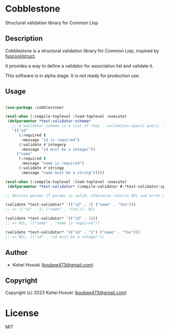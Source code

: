 # Cobblestone

Structural validation library for Common Lisp

## Description

Cobblestone is a structural validation library for Common Lisp, inspired by [funcool/struct](https://github.com/funcool/struct).

It provides a way to define a validator for association list and validate it.

This software is in alpha stage. It is not ready for production use.

## Usage

 ```lisp

 (use-package :cobblestone)

(eval-when (:compile-toplevel :load-toplevel :execute)
  (defparameter *test-validator-schema*
    ;; A validator schema is a list of (key . validation-specs) pairs. This schema must be compile-time constant.
    '(("id"
       (:required t
        :message "id is required")
       (:validate #'integerp
        :message "id must be a integer"))
      ("name"
       (:required t
        :message "name is required")
       (:validate #'stringp
        :message "name must be a string")))))

(eval-when (:compile-toplevel :load-toplevel :execute)
  (defparameter *test-validator* (compile-validator #.*test-validator-spec*)))

;; Returns params if params is valid, otherwise returns NIL and error messages.

(validate *test-validator* '(("id" . 1) ("name" . "foo")))
;; => (("id" . 1) ("name" . "foo")), NIL

(validate *test-validator* '(("id" . 1)))
;; => NIL, (("name" . "name is required"))

(validate *test-validator* '(("id" . "1") ("name" . "foo")))
;; => NIL, (("id" . "id must be a integer"))
```

## Author

* Kohei Hosoki (koubee473@gmail.com)

## Copyright

Copyright (c) 2023 Kohei Hosoki (koubee473@gmail.com)

# License

MIT
